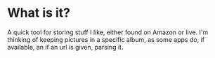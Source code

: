 # What is it?

A quick tool for storing stuff I like, either found on Amazon or live.
I'm thinking of keeping pictures in a specific album, as some apps do, if available, an if an url is given, parsing it.